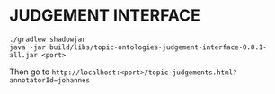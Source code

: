 JUDGEMENT INTERFACE
===================

```
./gradlew shadowjar
java -jar build/libs/topic-ontologies-judgement-interface-0.0.1-all.jar <port>
```
Then go to `http://localhost:<port>/topic-judgements.html?annotatorId=johannes`
